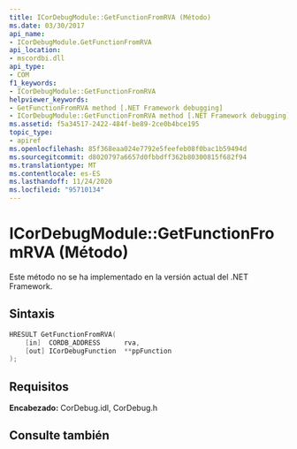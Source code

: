 ```yaml
---
title: ICorDebugModule::GetFunctionFromRVA (Método)
ms.date: 03/30/2017
api_name:
- ICorDebugModule.GetFunctionFromRVA
api_location:
- mscordbi.dll
api_type:
- COM
f1_keywords:
- ICorDebugModule::GetFunctionFromRVA
helpviewer_keywords:
- GetFunctionFromRVA method [.NET Framework debugging]
- ICorDebugModule::GetFunctionFromRVA method [.NET Framework debugging]
ms.assetid: f5a34517-2422-484f-be89-2ce0b4bce195
topic_type:
- apiref
ms.openlocfilehash: 85f368eaa024e7792e5feefeb08f0bac1b59494d
ms.sourcegitcommit: d8020797a6657d0fbbdff362b80300815f682f94
ms.translationtype: MT
ms.contentlocale: es-ES
ms.lasthandoff: 11/24/2020
ms.locfileid: "95710134"
---
```

# <a name="icordebugmodulegetfunctionfromrva-method"></a>ICorDebugModule::GetFunctionFromRVA (Método)

Este método no se ha implementado en la versión actual del .NET Framework.  
  
## <a name="syntax"></a>Sintaxis  
  
```cpp  
HRESULT GetFunctionFromRVA(  
    [in]  CORDB_ADDRESS      rva,  
    [out] ICorDebugFunction  **ppFunction  
);  
```  
  
## <a name="requirements"></a>Requisitos  

 **Encabezado:** CorDebug.idl, CorDebug.h  
  
## <a name="see-also"></a>Consulte también
